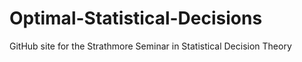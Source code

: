 # Optimal-Statistical-Decisions
GitHub site for the Strathmore Seminar in Statistical Decision Theory
